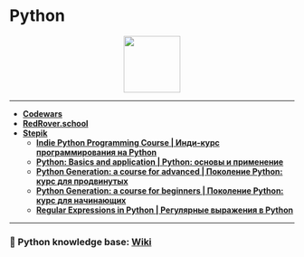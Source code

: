 # Python

<div id="header" align="center">
  <img src="https://upload.wikimedia.org/wikipedia/commons/c/c3/Python-logo-notext.svg" width="100"/>
</div>

---

- [**Codewars**](https://github.com/vypiemzalyubov/python/tree/main/Codewars)
- [**RedRover.school**](https://github.com/vypiemzalyubov/python/tree/main/RedRover.school)
- [**Stepik**](https://github.com/vypiemzalyubov/python/tree/main/Stepik)
  - [**Indie Python Programming Course | Инди-курс программирования на Python**](https://github.com/vypiemzalyubov/python/tree/main/Stepik/Indie%20Python%20Programming%20Course)
  - [**Python: Basics and application | Python: основы и применение**](https://github.com/vypiemzalyubov/python/tree/main/Stepik/Python%20Basics%20and%20application)
  - [**Python Generation: a course for advanced | Поколение Python: курс для продвинутых**](https://github.com/vypiemzalyubov/python/tree/main/Stepik/Python%20Generation%20a%20course%20for%20advanced)
  - [**Python Generation: a course for beginners | Поколение Python: курс для начинающих**](https://github.com/vypiemzalyubov/python/tree/main/Stepik/Python%20Generation%20a%20course%20for%20beginners)
  - [**Regular Expressions in Python | Регулярные выражения в Python**](https://github.com/vypiemzalyubov/python/tree/main/Stepik/Regular%20Expressions%20in%20Python)
---
### :rocket: Python knowledge base: [Wiki](https://github.com/vypiemzalyubov/python/wiki)
